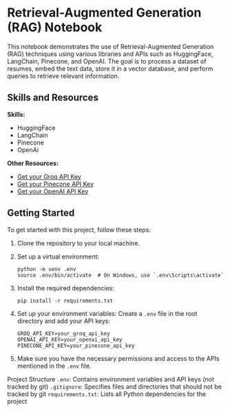 # Retrieval-Augmented Generation (RAG) Notebook

This notebook demonstrates the use of Retrieval-Augmented Generation (RAG) techniques using various libraries and APIs such as HuggingFace, LangChain, Pinecone, and OpenAI. The goal is to process a dataset of resumes, embed the text data, store it in a vector database, and perform queries to retrieve relevant information.

## Skills and Resources

**Skills:**
- HuggingFace
- LangChain
- Pinecone
- OpenAi

**Other Resources:**
- [Get your Groq API Key](https://console.groq.com/keys)
- [Get your Pinecone API Key](https://www.pinecone.io/)
- [Get your OpenAI API Key](https://www.openai.com/)

## Getting Started

To get started with this project, follow these steps:

1. Clone the repository to your local machine.

2. Set up a virtual environment:
   ```
   python -m venv .env
   source .env/bin/activate  # On Windows, use `.env\Scripts\activate`
   ```

3. Install the required dependencies:
   ```
   pip install -r requirements.txt
   ```

4. Set up your environment variables:
   Create a `.env` file in the root directory and add your API keys:
   ```
   GROQ_API_KEY=your_groq_api_key
   OPENAI_API_KEY=your_openai_api_key
   PINECONE_API_KEY=your_pinecone_api_key
   ```

5. Make sure you have the necessary permissions and access to the APIs mentioned in the `.env` file.


Project Structure
`.env`: Contains environment variables and API keys (not tracked by git)
`.gitignore`: Specifies files and directories that should not be tracked by git
`requirements.txt`: Lists all Python dependencies for the project
